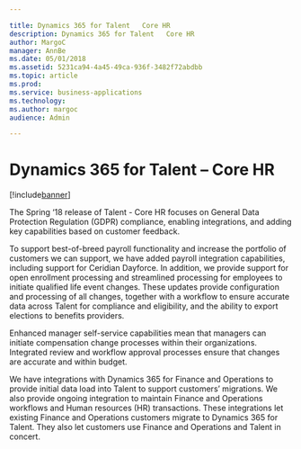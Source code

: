 ```yaml
---

title: Dynamics 365 for Talent   Core HR
description: Dynamics 365 for Talent   Core HR
author: MargoC
manager: AnnBe
ms.date: 05/01/2018
ms.assetid: 5231ca94-4a45-49ca-936f-3482f72abdbb
ms.topic: article
ms.prod: 
ms.service: business-applications
ms.technology: 
ms.author: margoc
audience: Admin

---
```

#  Dynamics 365 for Talent – Core HR




[!include[banner](../../../includes/banner.md)]

The Spring ‘18 release of Talent - Core HR focuses on General Data Protection
Regulation (GDPR) compliance, enabling integrations, and adding key capabilities
based on customer feedback.

To support best-of-breed payroll functionality and increase the portfolio of
customers we can support, we have added payroll integration capabilities,
including support for Ceridian Dayforce. In addition, we provide support for
open enrollment processing and streamlined processing for employees to initiate
qualified life event changes. These updates provide configuration and processing
of all changes, together with a workflow to ensure accurate data across Talent
for compliance and eligibility, and the ability to export elections to benefits
providers.

Enhanced manager self-service capabilities mean that managers can initiate
compensation change processes within their organizations. Integrated review and
workflow approval processes ensure that changes are accurate and within budget.

We have integrations with Dynamics 365 for Finance and Operations to provide
initial data load into Talent to support customers’ migrations. We also provide
ongoing integration to maintain Finance and Operations workflows and Human
resources (HR) transactions. These integrations let existing Finance and
Operations customers migrate to Dynamics 365 for Talent. They also let customers
use Finance and Operations and Talent in concert.
